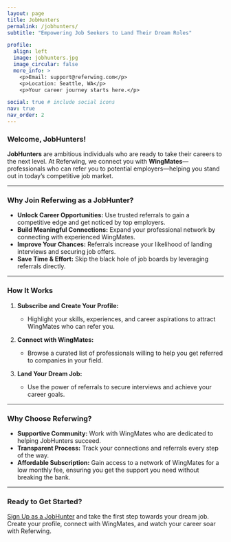 ```yaml
---
layout: page
title: JobHunters
permalink: /jobhunters/
subtitle: "Empowering Job Seekers to Land Their Dream Roles"

profile:
  align: left
  image: jobhunters.jpg
  image_circular: false
  more_info: >
    <p>Email: support@referwing.com</p>
    <p>Location: Seattle, WA</p>
    <p>Your career journey starts here.</p>

social: true # include social icons
nav: true
nav_order: 2
---
```


### Welcome, JobHunters!

**JobHunters** are ambitious individuals who are ready to take their careers to the next level. At Referwing, we connect you with **WingMates**—professionals who can refer you to potential employers—helping you stand out in today’s competitive job market.

---

### **Why Join Referwing as a JobHunter?**

- **Unlock Career Opportunities:** Use trusted referrals to gain a competitive edge and get noticed by top employers.
- **Build Meaningful Connections:** Expand your professional network by connecting with experienced WingMates.
- **Improve Your Chances:** Referrals increase your likelihood of landing interviews and securing job offers.
- **Save Time & Effort:** Skip the black hole of job boards by leveraging referrals directly.

---

### **How It Works**

1. **Subscribe and Create Your Profile:**
   - Highlight your skills, experiences, and career aspirations to attract WingMates who can refer you.

2. **Connect with WingMates:**
   - Browse a curated list of professionals willing to help you get referred to companies in your field.

3. **Land Your Dream Job:**
   - Use the power of referrals to secure interviews and achieve your career goals.

---

### **Why Choose Referwing?**

- **Supportive Community:** Work with WingMates who are dedicated to helping JobHunters succeed.
- **Transparent Process:** Track your connections and referrals every step of the way.
- **Affordable Subscription:** Gain access to a network of WingMates for a low monthly fee, ensuring you get the support you need without breaking the bank.

---

### **Ready to Get Started?**

[Sign Up as a JobHunter](#) and take the first step towards your dream job. Create your profile, connect with WingMates, and watch your career soar with Referwing.
